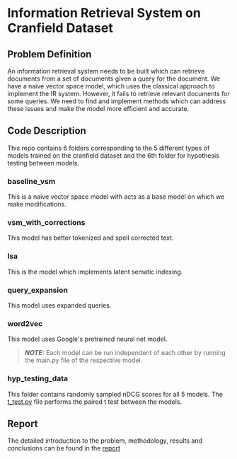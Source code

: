 # Information Retrieval System on Cranfield Dataset

## Problem Definition
An information retrieval system needs to be built which can retrieve documents from a set of documents given a query for the document. We have a naive vector space model, which uses the classical
approach to implement the IR system. However, it fails to retrieve relevant documents for some queries. We need to find and implement methods which can address these issues
and make the model more efficient and accurate.

## Code Description
This repo contains 6 folders corresponding to the 5 different types of models trained on the cranfield dataset and the 6th folder for hypothesis testing between models. 

### baseline_vsm
This is a naive vector space model with acts as a base model on which we make modifications.

### vsm_with_corrections
This model has better tokenized and spell corrected text.

### lsa
This is the model which implements latent sematic indexing.

### query_expansion
This model uses expanded queries.

### word2vec
This model uses Google's pretrained neural net model.

> **_NOTE:_** Each model can be run independent of each other by running the main.py file of the respective model. 

### hyp_testing_data
This folder contains randomly sampled nDCG scores for all 5 models. The [t_test.py](hyp_testing_data/t_test.py) file performs the paired t test between the models.

## Report
The detailed introduction to the problem, methodology, results and conclusions can be found in the [report](report.pdf)



